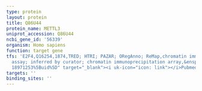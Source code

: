 ```yaml
---
type: protein
layout: protein
title: Q86U44
protein_name: METTL3
uniprot_accession: Q86U44
ncbi_gene_id: '56339'
organism: Homo sapiens
function: target gene
tfs: 'E2F4,Q16254,1874,TRED; HTRI; PAZAR; ORegAnno; ReMap,chromatin immunoprecipitation
  assay; inferred by curator; chromatin immunoprecipitation array,&ensp;<a href="https://www.ncbi.nlm.nih.gov/pubmed/?term=17531812;
  18971253%5Buid%5D" target="_blank"><i uk-icon="icon: link"></i>Pubmed</a>'
targets: ''
binding_sites: ''
---
```

